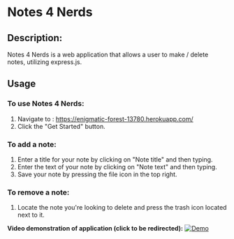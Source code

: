 # Notes 4 Nerds

## Description: 
Notes 4 Nerds is a web application that allows a user to make / delete notes, utilizing express.js.

## Usage
### To use Notes 4 Nerds:
1. Navigate to : https://enigmatic-forest-13780.herokuapp.com/
2. Click the "Get Started" button.

### To add a note:
1. Enter a title for your note by clicking on "Note title" and then typing.
2. Enter the text of your note by clicking on "Note text" and then typing.
3. Save your note by pressing the file icon in the top right.

### To remove a note:
1. Locate the note you're looking to delete and press the trash icon located next to it.

**Video demonstration of application (click to be redirected):**
[![Demo](https://i.imgur.com/5VW6Us9.png)](https://drive.google.com/file/d/1tA3Di_sdpRQFKIe6NWFgnfOGZS4rr11d/view)
